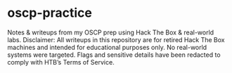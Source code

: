 # oscp-practice
Notes &amp; writeups from my OSCP prep using Hack The Box &amp; real-world labs.
Disclaimer: All writeups in this repository are for retired Hack The Box machines and intended for educational purposes only. No real-world systems were targeted. Flags and sensitive details have been redacted to comply with HTB’s Terms of Service.
